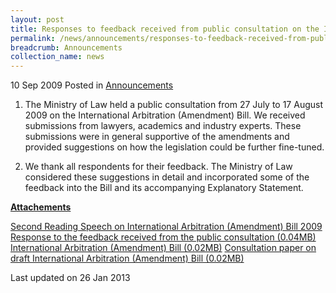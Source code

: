 ```yaml
---
layout: post
title: Responses to feedback received from public consultation on the International Arbitration (Amendment) Bill
permalink: /news/announcements/responses-to-feedback-received-from-public-consultation-on-the-international-arbitration-amendment
breadcrumb: Announcements
collection_name: news
---
```


10 Sep 2009 Posted in [Announcements](/news/announcements)

1. The Ministry of Law held a public consultation from 27 July to 17 August 2009 on the International Arbitration (Amendment) Bill. We received submissions from lawyers, academics and industry experts. These submissions were in general supportive of the amendments and provided suggestions on how the legislation could be further fine-tuned.


2. We thank all respondents for their feedback. The Ministry of Law considered these suggestions in detail and incorporated some of the feedback into the Bill and its accompanying Explanatory Statement.

**<u>Attachements</u>**

[Second Reading Speech on International Arbitration (Amendment) Bill 2009](/news/parliamentary-speeches/second-reading-speech-by-law-minister-k-shanmugam-on-the-international-arbitration-amendment-bill)
[Response to the feedback received from the public consultation (0.04MB)](/news/announcements/2009/09/linkclick1e3a.pdf)
[International Arbitration (Amendment) Bill (0.02MB)](/news/announcements/2009/09/linkclick83db.pdf)
[Consultation paper on draft International Arbitration (Amendment) Bill (0.02MB)](/news/announcements/2009/09/linkclick967e.pdf)


<p class="right-side-updated">Last updated on 26 Jan 2013</p>
